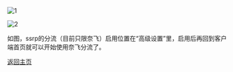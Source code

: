 ![1](https://user-images.githubusercontent.com/73426989/150640185-5b1f7a4b-5771-4761-b3b7-8fffc183c32b.jpg)          

![2](https://user-images.githubusercontent.com/73426989/150640192-56c06895-f2f0-41aa-80cb-eac4899e482d.jpg)           

如图，ssrp的分流（目前只限奈飞）启用位置在“高级设置”里，启用后再回到客户端首页就可以开始使用奈飞分流了。              

[返回主页](https://boduoyejieyi666.github.io/whonolikeboduoyejieyi/)      


